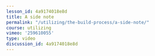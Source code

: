 ```yaml
---
lesson_id: 4a9174018e8d
title: A side note
permalink: "/utilizing/the-build-process/a-side-note/"
course: utilizing
vimeo: '259610055'
type: video
discussion_id: 4a9174018e8d
---
```



